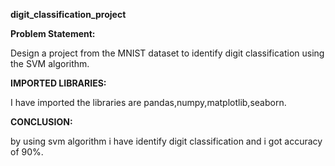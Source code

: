 **digit_classification_project**

**Problem Statement:** 

Design a project from the MNIST dataset to identify digit classification using the SVM algorithm. 

**IMPORTED LIBRARIES:**

I have imported the libraries are pandas,numpy,matplotlib,seaborn.

**CONCLUSION:**

by using svm algorithm i have identify digit classification and i got accuracy of 90%.
